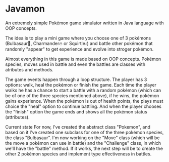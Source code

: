 # Javamon
 An extremely simple Pokémon game simulator written in Java language with OOP concepts.

The idea is to play a mini game where you choose one of 3 pokémons (Bulbasaur🍃, Charmander🔥 or Squirtle💧) and battle other pokémon that randomly "appear" to get experience and evolve into stroger pokémon.

Almost everything in this game is made based on OOP concepts. Pokémon species, moves used in battle and even the battles are classes with atributes and methods.

The game events happen through a loop structure. The player has 3 options: walk, heal the pokémon or finish the game. Each time the player walks he has a chance to start a battle with a random pokémon (which can be of one of the three species mentioned above), if he wins, the pokémon gains experience. When the pokémon is out of health points, the plays must choice the "heal" option to continue battling. And when the player chooses the "finish" option the game ends and shows all the pokémon status (attributes).

Current state
For now, I've created the abstract class "Pokemon", and based on it I've created one subclass for one of the three pokémon species, the class "Bulbasaur". I'm now working on the "Move" class (which will be the move a pokémon can use in battle) and the "Challenge" class, in which we'll have the "battle" method. If it works, the next step will be to create the other 2 pokémon species and implement type effectiveness in battles.